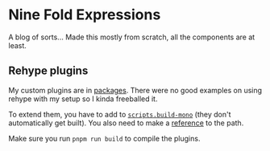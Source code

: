 # Nine Fold Expressions

A blog of sorts...
Made this mostly from scratch, all the components are at least.

## Rehype plugins

My custom plugins are in [packages](/packages).
There were no good examples on using rehype with my setup so I kinda freeballed it.

To extend them, you have to add to [``scripts.build-mono``](/package.json)
(they don't automatically get built).
You also need to make a [reference](/tsconfig.json) to the path.

Make sure you run ``pnpm run build`` to compile the plugins.
